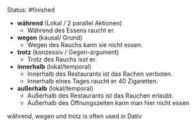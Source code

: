 Status: #finished 

- **während** (Lokal / 2 parallel Aktionen)
	- Während des Essens raucht er.
- **wegen** (kausal/ Grund)
	- Wegen des Rauchs kann sie nicht essen.
- **trotz** (konzessiv / Gegen-argument)
	- Trotz des Rauchs isst er. 
- **innerhalb** (lokal/temporal)
	- Innerhalb des Restaurants ist das Rachen verboten.
	- Innerhalb eines Tages raucht er 40 Zigaretten.
- **außerhalb** (lokal/temporal)
	- Außerhalb des Restaurants ist das Rauchen erlaubt.
	- Außerhalb des Öffnungszeiten kann man hier nicht essen
 

während, wegen und trotz is often used in Dativ
